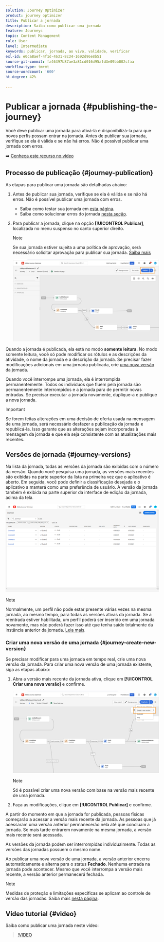 ```yaml
---
solution: Journey Optimizer
product: journey optimizer
title: Publicar a jornada
description: Saiba como publicar uma jornada
feature: Journeys
topic: Content Management
role: User
level: Intermediate
keywords: publicar, jornada, ao vivo, validade, verificar
exl-id: e0ca8aef-4f1d-4631-8c34-1692d96e8b51
source-git-commit: fa46397b87ae3a81cd016d95afd3e09bb002cfaa
workflow-type: tm+mt
source-wordcount: '600'
ht-degree: 42%

---
```


# Publicar a jornada {#publishing-the-journey}

Você deve publicar uma jornada para ativá-la e disponibilizá-la para que novos perfis possam entrar na jornada. Antes de publicar sua jornada, verifique se ela é válida e se não há erros. Não é possível publicar uma jornada com erros.

➡️ [Conheça este recurso no vídeo](#video)

## Processo de publicação {#journey-publication}

As etapas para publicar uma jornada são detalhadas abaixo:

1. Antes de publicar sua jornada, verifique se ela é válida e se não há erros. Não é possível publicar uma jornada com erros.

   * Saiba como testar sua jornada em [esta página](testing-the-journey.md).
   * Saiba como solucionar erros do jornada [nesta seção](../building-journeys/troubleshooting.md#checking-for-errors-before-testing).

1. Para publicar a jornada, clique na opção **[!UICONTROL Publicar]**, localizada no menu suspenso no canto superior direito.

   >[!NOTE]
   >
   > Se sua jornada estiver sujeita a uma política de aprovação, será necessário solicitar aprovação para publicar sua jornada. [Saiba mais](../test-approve/gs-approval.md)

   ![](assets/journeyuc1_18.png)

Quando a jornada é publicada, ela está no modo **somente leitura**. No modo somente leitura, você só pode modificar os rótulos e as descrições da atividade, o nome da jornada e a descrição da jornada. Se precisar fazer modificações adicionais em uma jornada publicada, crie [uma nova versão](journey-ui.md#journey-versions) da jornada.

Quando você interrompe uma jornada, ela é interrompida permanentemente. Todos os indivíduos que fluem pela jornada são permanentemente interrompidos e a jornada para de permitir novas entradas. Se precisar executar a jornada novamente, duplique-a e publique a nova jornada.

>[!IMPORTANT]
>
>Se forem feitas alterações em uma decisão de oferta usada na mensagem de uma jornada, será necessário desfazer a publicação da jornada e republicá-la. Isso garante que as alterações sejam incorporadas à mensagem da jornada e que ela seja consistente com as atualizações mais recentes.

## Versões de jornada {#journey-versions}

Na lista da jornada, todas as versões da jornada são exibidas com o número da versão. Quando você pesquisa uma jornada, as versões mais recentes são exibidas na parte superior da lista na primeira vez que o aplicativo é aberto. Em seguida, você pode definir a classificação desejada e o aplicativo a manterá como uma preferência de usuário. A versão da jornada também é exibida na parte superior da interface de edição da jornada, acima da tela.

![](assets/journeyversions1.png)

>[!NOTE]
>
>Normalmente, um perfil não pode estar presente várias vezes na mesma jornada, ao mesmo tempo, para todas as versões ativas da jornada. Se a reentrada estiver habilitada, um perfil poderá ser inserido em uma jornada novamente, mas não poderá fazer isso até que tenha saído totalmente da instância anterior da jornada. [Leia mais](entry-management.md).

### Criar uma nova versão de uma jornada {#journey-create-new-version}

Se precisar modificar para uma jornada em tempo real, crie uma nova versão da jornada. Para criar uma nova versão de uma jornada existente, siga as etapas abaixo:

1. Abra a versão mais recente da jornada ativa, clique em **[!UICONTROL Criar uma nova versão]** e confirme.

   ![](assets/journeyversions2.png)

   >[!NOTE]
   >
   >Só é possível criar uma nova versão com base na versão mais recente de uma jornada.

1. Faça as modificações, clique em **[!UICONTROL Publicar]** e confirme.

A partir do momento em que a jornada for publicada, pessoas físicas começarão a acessar a versão mais recente da jornada. As pessoas que já acessaram uma versão anterior permanecerão nela até que concluam a jornada. Se mais tarde entrarem novamente na mesma jornada, a versão mais recente será acessada.

As versões da jornada podem ser interrompidas individualmente. Todas as versões das jornadas possuem o mesmo nome.

Ao publicar uma nova versão de uma jornada, a versão anterior encerra automaticamente e alterna para o status **Fechado**. Nenhuma entrada na jornada pode acontecer. Mesmo que você interrompa a versão mais recente, a versão anterior permanecerá fechada.


>[!NOTE]
>
>Medidas de proteção e limitações específicas se aplicam ao controle de versão das jornadas. Saiba mais [nesta página](../start/guardrails.md#journey-versions-journey-versions-g).


## Vídeo tutorial {#video}

Saiba como publicar uma jornada neste vídeo:

>[!VIDEO](https://video.tv.adobe.com/v/3427939?quality=12&captions=por_br)